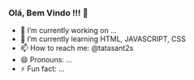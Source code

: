 ### Olá, Bem Vindo !!! 👋


- 🔭 I’m currently working on ...
- 🌱 I’m currently learning HTML, JAVASCRIPT, CSS
- 📫 How to reach me: @tatasant2s
- 😄 Pronouns: ...
- ⚡ Fun fact: ...
